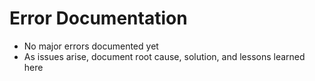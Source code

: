 # Error Documentation

- No major errors documented yet
- As issues arise, document root cause, solution, and lessons learned here
